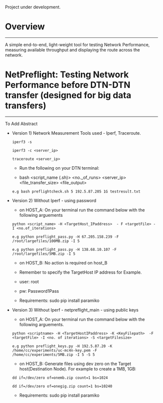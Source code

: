 Project under development.


# Overview
---------
A simple end-to-end, light-weight tool for testing Network Performance, measuring available throughput and displaying the route across the network.

# NetPreflight: Testing Network Performance before DTN-DTN transfer (designed for big data transfers)
------------------------------------------------------------------------------

To Add Abstract

* Version 1) Network Measurement Tools used - Iperf, Traceroute.

  ```iperf3 -s ```
  
  ```iperf3 -c <server_ip>```
  
  ```traceroute <server_ip>```

    * Run the following on your DTN terminal:

    * bash <script_name (.sh)> <no._of_runs> <server_ip> <file_transfer_size> <file_output>


  ```e.g bash preflightcheck.sh 5 192.5.87.205 1G testresult.txt```
  

* Version 2) Without Iperf - using password

    * on HOST_A: On your terminal run the command below with the following arguements  

    ```python <script_name> -H <TargetHost_IPaddress>  - F <targetFile> - I <no.of_iterations>```      
                                                                                          
                                                                                        
    ```e.g python preflight_pass.py -H 67.205.158.239 -F /root/largefiles/100MB.zip -I 5```
    
    ```e.g python preflight_pass.py -H 138.68.10.107 -F /root/largefiles/5MB.zip -I 5```
     
    * on HOST_B: No action is required on host_B
   
    * Remember to specify the TargetHost IP address for Example.     

    * user: root  

    * pw: Password1Pass   

    * Requirements: sudo pip install paramiko
     
     
* Version 3) Without Iperf - netpreflight_main - using public keys

    * on HOST_A: On your terminal run the command below with the following arguements.        
                                                                                        
    ```python <scriptname> -H <TargetHostIPaddress> -K <KeyFilepath>  -F <targetFile> -I <no. of iterations> -S <targetFilesize>``` 
                                                                                        
    ```e.g python preflight_keys.py -H 192.5.87.20 -K /home/cc/experiments/uc-mc4n-key.pem -F /home/cc/experiments/5MB.zip -I 5 -S 5```
     
    * on HOST_B: Generate files using dev zero on the Target host(Destination Node). For example to create a 1MB, 1GB:

    ```dd if=/dev/zero of=onemb.zip count=1 bs=1024``` 
    
     ```dd if=/dev/zero of=onegig.zip count=1 bs=10240``` 
     
    * Requirements: sudo pip install paramiko

    
